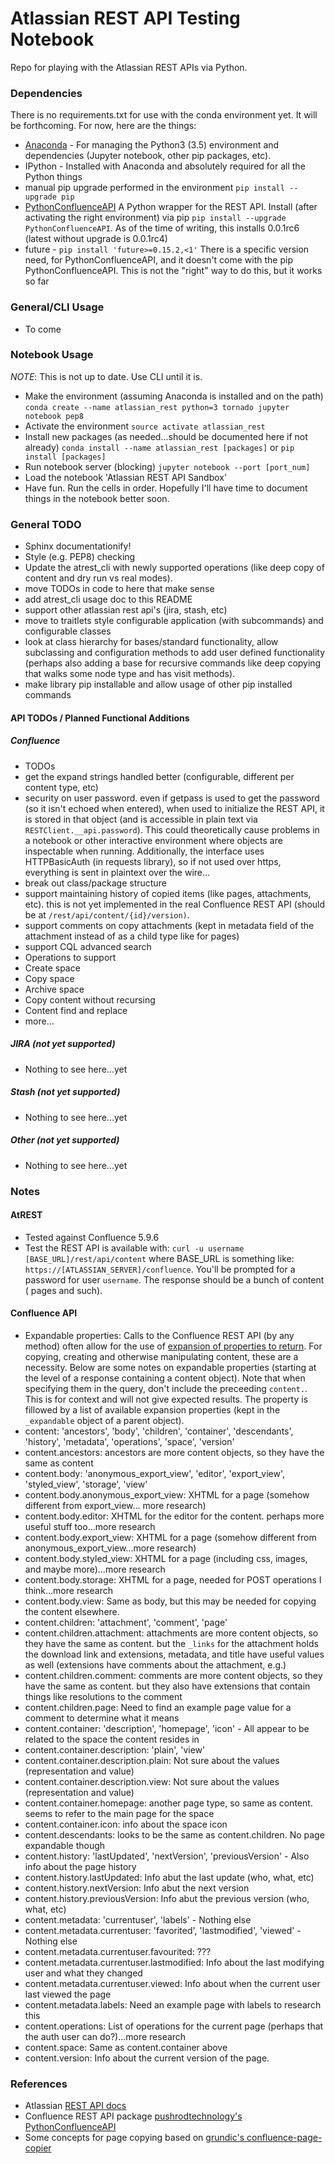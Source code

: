 # Atlassian REST API Testing Notebook
Repo for playing with the Atlassian REST APIs via Python.

### Dependencies
There is no requirements.txt for use with the conda environment yet. It will be
forthcoming. For now, here are the things:
* [Anaconda](https://www.continuum.io/why-anaconda) - For managing the Python3
  (3.5) environment and dependencies (Jupyter notebook, other pip packages,
  etc).
* IPython - Installed with Anaconda and absolutely required for all the Python
  things
* manual pip upgrade performed in the environment `pip install --upgrade pip`
* [PythonConfluenceAPI](https://github.com/pushrodtechnology/PythonConfluenceAPI)
  A Python wrapper for the REST API. Install (after activating the right
  environment) via pip `pip install --upgrade PythonConfluenceAPI`. As of the
  time of writing, this installs 0.0.1rc6 (latest without upgrade is 0.0.1rc4)
* future - `pip install 'future>=0.15.2,<1'` There is a specific version need,
  for PythonConfluenceAPI, and it doesn't come with the pip
  PythonConfluenceAPI. This is not the "right" way to do this, but it works so
  far

### General/CLI Usage
* To come

### Notebook Usage
_NOTE_: This is not up to date. Use CLI until it is.

* Make the environment (assuming Anaconda is installed and on the path)
`conda create --name atlassian_rest python=3 tornado jupyter notebook pep8`
* Activate the environment
`source activate atlassian_rest`
* Install new packages (as needed...should be documented here if not already)
`conda install --name atlassian_rest [packages]` or `pip install [packages]`
* Run notebook server (blocking) `jupyter notebook --port [port_num]`
* Load the notebook 'Atlassian REST API Sandbox'
* Have fun. Run the cells in order. Hopefully I'll have time to document things
  in the notebook better soon.

### General TODO
* Sphinx documentationify!
* Style (e.g. PEP8) checking
* Update the atrest_cli with newly supported operations (like deep copy of
    content and dry run vs real modes).
* move TODOs in code to here that make sense
* add atrest_cli usage doc to this README
* support other atlassian rest api's (jira, stash, etc)
* move to traitlets style configurable application (with subcommands) and
  configurable classes
* look at class hierarchy for bases/standard functionality, allow subclassing
  and configuration methods to add user defined functionality (perhaps also
  adding a base for recursive commands like deep copying that walks some node
  type and has visit methods).
* make library pip installable and allow usage of other pip installed commands

#### API TODOs / Planned Functional Additions
##### Confluence
* TODOs
 * get the expand strings handled better (configurable, different per content
   type, etc)
 * security on user password. even if getpass is used to get the password (so
   it isn't echoed when entered), when used to initialize the REST API,
   it is stored in that object (and is accessible in plain text via
   `RESTClient.__api.password`). This could theoretically cause problems in
   a notebook or other interactive environment where objects are inspectable
   when running. Additionally, the interface uses HTTPBasicAuth (in requests
   library), so if not used over https, everything is sent in plaintext over
   the wire...
 * break out class/package structure
 * support maintaining history of copied items (like pages, attachments, etc).
   this is not yet implemented in the real Confluence REST API (should be at
   `/rest/api/content/{id}/version)`.
 * support comments on copy attachments (kept in metadata field of the
   attachment instead of as a child type like for pages)
 * support CQL advanced search
* Operations to support
 * Create space
 * Copy space
 * Archive space
 * Copy content without recursing
 * Content find and replace
 * more...

##### JIRA (not yet supported)
* Nothing to see here...yet

##### Stash (not yet supported)
* Nothing to see here...yet

##### Other (not yet supported)
* Nothing to see here...yet


### Notes
#### AtREST
* Tested against Confluence 5.9.6
* Test the REST API is available with:
  `curl -u username [BASE_URL]/rest/api/content` where BASE_URL is something
  like: `https://[ATLASSIAN_SERVER]/confluence`. You'll be prompted for a
  password for user `username`. The response should be a bunch of content (
  pages and such).

#### Confluence API
* Expandable properties: Calls to the Confluence REST API (by any method) often
  allow for the use of [expansion of properties to return](https://developer.atlassian.com/confdev/confluence-rest-api/expansions-in-the-rest-api).
  For copying, creating and otherwise manipulating content, these are a
  necessity. Below are some notes on expandable properties (starting at the
  level of a response containing a content object). Note that when specifying
  them in the query, don't include the preceeding `content.`. This is for
  context and will not give expected results. The property is fillowed by a
  list of available expansion properties (kept in the `_expandable` object of
  a parent object).
 * content: 'ancestors', 'body', 'children', 'container', 'descendants',
            'history', 'metadata', 'operations', 'space', 'version'
 * content.ancestors: ancestors are more content objects, so they have
                      the same as content
 * content.body: 'anonymous_export_view', 'editor', 'export_view',
                 'styled_view', 'storage', 'view'
 * content.body.anonymous_export_view: XHTML for a page (somehow
                                       different from export_view...
                                       more research)
 * content.body.editor: XHTML for the editor for the content. perhaps
                        more useful stuff too...more research
 * content.body.export_view: XHTML for a page (somehow different from
                             anonymous_export_view...more research)
 * content.body.styled_view: XHTML for a page (including css, images,
                             and maybe more)...more research
 * content.body.storage: XHTML for a page, needed for POST operations
                         I think...more research
 * content.body.view: Same as body, but this may be needed for copying
                      the content elsewhere.
 * content.children: 'attachment', 'comment', 'page'
 * content.children.attachment: attachments are more content objects,
                                so they have the same as content. but
                                the `_links` for the attachment holds
                                the download link and extensions,
                                metadata, and title have useful values
                                as well (extensions have comments
                                about the attachment, e.g.)
 * content.children.comment: comments are more content objects, so
                             they have the same as content. but they
                             also have extensions that contain things
                             like resolutions to the comment
 * content.children.page: Need to find an example page value for a
                          comment to determine what it means
 * content.container: 'description', 'homepage', 'icon' - All appear to be
                      related to the space the content resides in
 * content.container.description: 'plain', 'view'
 * content.container.description.plain: Not sure about the values
                                        (representation and value)
 * content.container.description.view: Not sure about the values
                                       (representation and value)
 * content.container.homepage: another page type, so same as content. seems to
                               refer to the main page for the space
 * content.container.icon: info about the space icon
 * content.descendants: looks to be the same as content.children. No page
                        expandable though
 * content.history: 'lastUpdated', 'nextVersion', 'previousVersion' - Also info
                    about the page history
 * content.history.lastUpdated: Info abut the last update (who, what, etc)
 * content.history.nextVersion: Info abut the next version
 * content.history.previousVersion: Info abut the previous version (who, what,
                                    etc)
 * content.metadata: 'currentuser', 'labels' - Nothing else
 * content.metadata.currentuser: 'favorited', 'lastmodified', 'viewed' -
                                 Nothing else
 * content.metadata.currentuser.favourited: ???
 * content.metadata.currentuser.lastmodified: Info about the last modifying
                                              user and what they changed
 * content.metadata.currentuser.viewed: Info about when the current user last
                                        viewed the page
 * content.metadata.labels: Need an example page with labels to research this
 * content.operations: List of operations for the current page (perhaps that
                       the auth user can do?)...more research
 * content.space: Same as content.container above
 * content.version: Info about the current version of the page.

### References
* Atlassian [REST API docs](https://developer.atlassian.com/docs/atlassian-platform-common-components/rest-api-development)
* Confluence REST API package
    [pushrodtechnology's PythonConfluenceAPI](https://github.com/pushrodtechnology/PythonConfluenceAPI)
* Some concepts for page copying based on
    [grundic's confluence-page-copier](https://github.com/grundic/confluence-page-copier)

